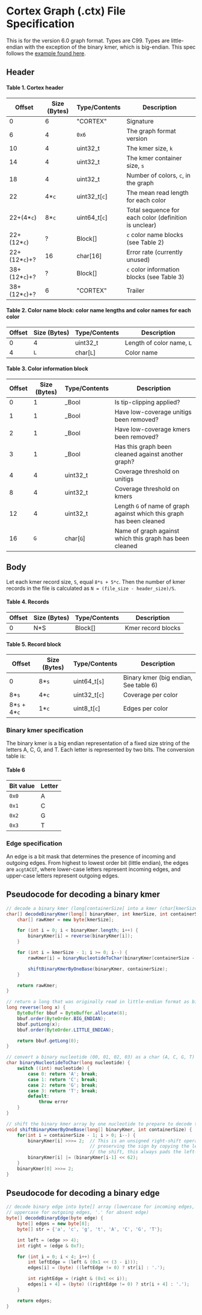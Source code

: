 # Cortex Graph (.ctx) File Specification

This is for the version 6.0 graph format.  Types are C99.  Types are little-endian with the exception of the binary kmer, which is big-endian.  This spec follows the [example found here](https://hackworthy.blogspot.se/2013/01/how-to-write-binary-file-format.html).

## Header

#### Table 1. Cortex header
| Offset        | Size (Bytes) | Type/Contents | Description                                           |
|---------------|--------------|---------------|-------------------------------------------------------|
| 0             | 6            | "CORTEX"      | Signature                                             |
| 6             | 4            | `0x6`             | The graph format version                              |
| 10            | 4            | uint32_t      | The kmer size, `k`                                    |
| 14            | 4            | uint32_t      | The kmer container size, `s`                          |
| 18            | 4            | uint32_t      | Number of colors, `c`, in the graph                   |
| 22            | 4*`c`        | uint32_t[`c`] | The mean read length for each color                   |
| 22+(4*`c`)    | 8*`c`        | uint64_t[`c`] | Total sequence for each color (definition is unclear) |
| 22+(12*`c`)   | ?            | Block[]       | `c` color name blocks (see Table 2)                   |
| 22+(12*`c`)+? | 16           | char[16]      | Error rate (currently unused)                         |
| 38+(12*`c`)+? | ?            | Block[]       | `c` color information blocks (see Table 3)            |
| 38+(12*`c`)+? | 6            | "CORTEX"      | Trailer                                               |

#### Table 2. Color name block: color name lengths and color names for each color
| Offset | Size (Bytes) | Type/Contents | Description               |
|--------|--------------|---------------|---------------------------|
| 0      | 4            | uint32_t      | Length of color name, `L` |
| 4      | `L`          | char[`L`]     | Color name                |

#### Table 3. Color information block
| Offset | Size (Bytes) | Type/Contents | Description                                                           |
|--------|--------------|---------------|-----------------------------------------------------------------------|
| 0      | 1            | _Bool         | Is tip-clipping applied?                                              |
| 1      | 1            | _Bool         | Have low-coverage unitigs been removed?                               |
| 2      | 1            | _Bool         | Have low-coverage kmers been removed?                                 |
| 3      | 1            | _Bool         | Has this graph been cleaned against another graph?                    |
| 4      | 4            | uint32_t      | Coverage threshold on unitigs                                         |
| 8      | 4            | uint32_t      | Coverage threshold on kmers                                           |
| 12     | 4            | uint32_t      | Length `G` of name of graph against which this graph has been cleaned |
| 16     | `G`          | char[`G`]     | Name of graph against which this graph has been cleaned               |

## Body
Let each kmer record size, `S`, equal `8*s + 5*c`.  Then the number of kmer records in the file is calculated as `N = (file_size - header_size)/S`.

#### Table 4. Records
| Offset | Size (Bytes)      | Type/Contents | Description        |
|--------|-------------------|---------------|--------------------|
| 0      | N*S               | Block[]       | Kmer record blocks |

#### Table 5. Record block
| Offset        | Size (Bytes) | Type/Contents | Description              |
|---------------|--------------|---------------|--------------------------|
| 0             | 8*`s`        | uint64_t[`s`] | Binary kmer (big endian, See table 6) |
| 8*`s`         | 4*`c`        | uint32_t[`c`] | Coverage per color       |
| 8*`s` + 4*`c` | 1*`c`        | uint8_t[`c`]  | Edges per color |

### Binary kmer specification
The binary kmer is a big endian representation of a fixed size string of the letters A, C, G, and T.
Each letter is represented by two bits.  The conversion table is:

#### Table 6
| Bit value | Letter |
| --------- | ------ |
| `0x0` | A |
| `0x1` | C |
| `0x2` | G |
| `0x3` | T |

### Edge specification
An edge is a bit mask that determines the presence of incoming and outgoing edges. 
From highest to lowest order bit (little endian), the edges are `acgtACGT`, 
where lower-case letters represent incoming edges, and upper-case letters represent outgoing edges.

## Pseudocode for decoding a binary kmer
```java
// decode a binary kmer (long[containerSize] into a kmer (char[kmerSize])
char[] decodeBinaryKmer(long[] binaryKmer, int kmerSize, int containerSize) {
    char[] rawKmer = new byte[kmerSize];

    for (int i = 0; i < binaryKmer.length; i++) {
        binaryKmer[i] = reverse(binaryKmer[i]);
    }

    for (int i = kmerSize - 1; i >= 0; i--) {
        rawKmer[i] = binaryNucleotideToChar(binaryKmer[containerSize - 1] & 0x3);

        shiftBinaryKmerByOneBase(binaryKmer, containerSize);
    }

    return rawKmer;
}

// return a long that was originally read in little-endian format as big-endian
long reverse(long x) {    
    ByteBuffer bbuf = ByteBuffer.allocate(8);
    bbuf.order(ByteOrder.BIG_ENDIAN);
    bbuf.putLong(x);
    bbuf.order(ByteOrder.LITTLE_ENDIAN);

    return bbuf.getLong(0);
}

// convert a binary nucleotide (00, 01, 02, 03) as a char (A, C, G, T)
char binaryNucleotideToChar(long nucleotide) {
    switch ((int) nucleotide) {
        case 0: return 'A'; break;
        case 1: return 'C'; break;
        case 2: return 'G'; break;
        case 3: return 'T'; break;
        default:
            throw error
    }
}

// shift the binary kmer array by one nucleotide to prepare to decode the next nucleotide
void shiftBinaryKmerByOneBase(long[] binaryKmer, int containerSize) {
    for(int i = containerSize - 1; i > 0; i--) {
        binaryKmer[i] >>>= 2;  // This is an unsigned right-shift operation.  Rather than
                               // preserving the sign by copying the left-most bit after
                               // the shift, this always pads the left-most bit with 0.
        binaryKmer[i] |= (binaryKmer[i-1] << 62);
    }
    binaryKmer[0] >>>= 2;
}
```

## Pseudocode for decoding a binary edge

```java
// decode binary edge into byte[] array (lowercase for incoming edges, 
// uppercase for outgoing edges, '.' for absent edge)
byte[] decodeBinaryEdge(byte edge) {
    byte[] edges = new byte[8];
    byte[] str = {'a', 'c', 'g', 't', 'A', 'C', 'G', 'T'};

    int left = (edge >> 4);
    int right = (edge & 0xf);

    for (int i = 0; i < 4; i++) {
        int leftEdge = (left & (0x1 << (3 - i)));
        edges[i] = (byte) ((leftEdge != 0) ? str[i] : '.');

        int rightEdge = (right & (0x1 << i));
        edges[i + 4] = (byte) ((rightEdge != 0) ? str[i + 4] : '.');
    }

    return edges;
}
```
